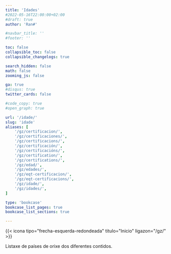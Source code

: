 ```yaml
---
title: 'Idades'
#2022-05-16T22:00:00+02:00
#draft: true
author: 'Ran#'

#navbar_title: ''
#footer: ''

toc: false
collapsible_toc: false
collapsible_changelogs: true

search_hidden: false
math: false
zooming_js: false

ga: true
#disqus: true
twitter_cards: false

#code_copy: true
#open_graph: true

url: '/idade/'
slug: 'idade'
aliases: [
    '/gz/certificacion/',
    '/gz/certificaciones/',
    '/gz/certificacions/',
    '/gz/certificación/',
    '/gz/certificacións/',
    '/gz/certification/',
    '/gz/certifications/',
    '/gz/edad/',
    '/gz/edades/',
    '/gz/eqt-certificacion/',
    '/gz/eqt-certificacions/',
    '/gz/idade/',
    '/gz/idades/',
]

type: 'bookcase'
bookcase_list_pages: true
bookcase_list_sections: true

---
```


{{< icona tipo="frecha-esquerda-redondeada" titulo="Inicio" ligazon="/gz/" >}}

Listaxe de países de orixe dos diferentes contidos.
